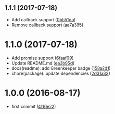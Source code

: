 <a name="1.1.1"></a>
## 1.1.1 (2017-07-18)

* Add callback support ([0bb51da](https://github.com/kikobeats/is-all-reachable/commit/0bb51da))
* Remove callback support ([aa7a395](https://github.com/kikobeats/is-all-reachable/commit/aa7a395))



<a name="1.1.0"></a>
# 1.1.0 (2017-07-18)

* Add promise support ([6faaf09](https://github.com/kikobeats/is-all-reachable/commit/6faaf09))
* Update README.md ([ea3b95d](https://github.com/kikobeats/is-all-reachable/commit/ea3b95d))
* docs(readme): add Greenkeeper badge ([158a2d1](https://github.com/kikobeats/is-all-reachable/commit/158a2d1))
* chore(package): update dependencies ([2d31a32](https://github.com/kikobeats/is-all-reachable/commit/2d31a32))



<a name="1.0.0"></a>
# 1.0.0 (2016-08-17)

* first commit ([4116e22](https://github.com/kikobeats/is-all-reachable/commit/4116e22))



